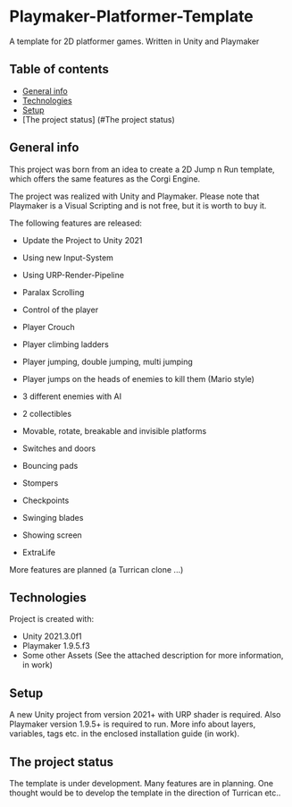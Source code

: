 # Playmaker-Platformer-Template
A template for 2D platformer games. Written in Unity and Playmaker

## Table of contents
* [General info](#general-info)
* [Technologies](#technologies)
* [Setup](#setup)
* [The project status] (#The project status)
## General info
This project was born from an idea to create a 2D Jump n Run template, which offers the same features as the Corgi Engine.  

The project was realized with Unity and Playmaker. Please note that Playmaker is a Visual Scripting and is not free, but it is worth to buy it. 

The following features are released:
* Update the Project to Unity 2021
* Using new Input-System
* Using URP-Render-Pipeline

* Paralax Scrolling
* Control of the player
* Player Crouch
* Player climbing ladders
* Player jumping, double jumping, multi jumping
* Player jumps on the heads of enemies to kill them (Mario style)
* 3 different enemies with AI
* 2 collectibles
* Movable, rotate, breakable and invisible platforms
* Switches and doors
* Bouncing pads
* Stompers
* Checkpoints
* Swinging blades
* Showing screen
* ExtraLife

More features are planned (a Turrican clone ...)

	
## Technologies
Project is created with:
* Unity 2021.3.0f1 
* Playmaker 1.9.5.f3
* Some other Assets (See the attached description for more information, in work)
	
## Setup
A new Unity project from version 2021+ with URP shader is required. Also Playmaker version 1.9.5+ is required to run. More info about layers, variables, tags etc. in the enclosed installation guide (in work).

## The project status
The template is under development. Many features are in planning. One thought would be to develop the template in the direction of Turrican etc..  
